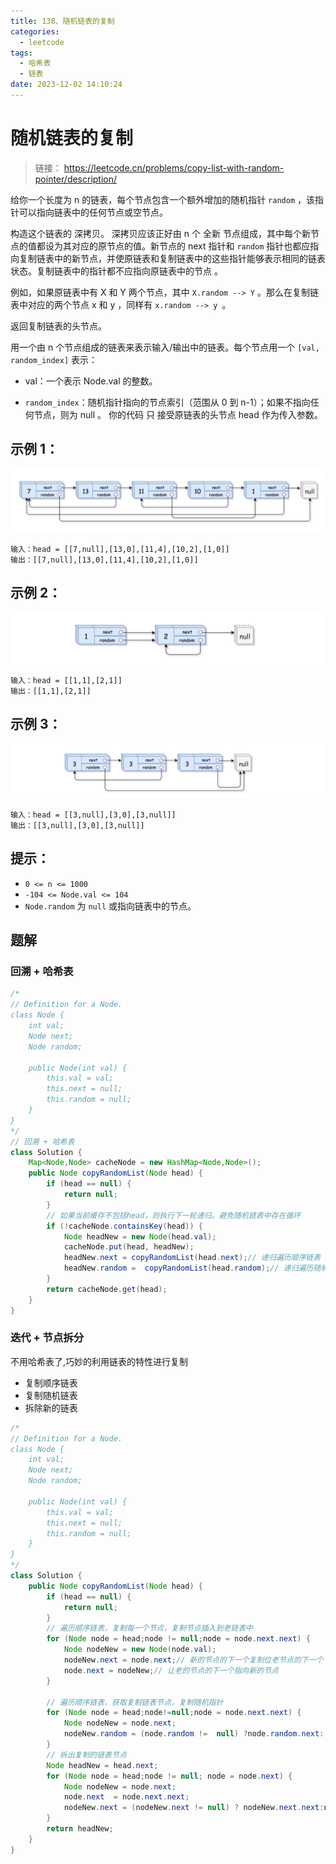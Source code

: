 ```yaml
---
title: 138、随机链表的复制
categories:
  - leetcode
tags:
  - 哈希表
  - 链表
date: 2023-12-02 14:10:24
---
```


# 随机链表的复制

> 链接： https://leetcode.cn/problems/copy-list-with-random-pointer/description/

给你一个长度为 n 的链表，每个节点包含一个额外增加的随机指针 `random` ，该指针可以指向链表中的任何节点或空节点。

构造这个链表的 深拷贝。 深拷贝应该正好由 n 个 全新 节点组成，其中每个新节点的值都设为其对应的原节点的值。新节点的 next 指针和 `random` 指针也都应指向复制链表中的新节点，并使原链表和复制链表中的这些指针能够表示相同的链表状态。复制链表中的指针都不应指向原链表中的节点 。

例如，如果原链表中有 X 和 Y 两个节点，其中 `X.random --> Y` 。那么在复制链表中对应的两个节点 x 和 y ，同样有 `x.random --> y `。

返回复制链表的头节点。

用一个由 n 个节点组成的链表来表示输入/输出中的链表。每个节点用一个 `[val, random_index]` 表示：

- val：一个表示 Node.val 的整数。
  
- `random_index`：随机指针指向的节点索引（范围从 0 到 n-1）；如果不指向任何节点，则为  null 。
你的代码 只 接受原链表的头节点 head 作为传入参数。

 

## 示例 1：
![](/images/138-e1.png)
```
输入：head = [[7,null],[13,0],[11,4],[10,2],[1,0]]
输出：[[7,null],[13,0],[11,4],[10,2],[1,0]]
```

## 示例 2：
![](/images/138-e2.png)
```
输入：head = [[1,1],[2,1]]
输出：[[1,1],[2,1]]
```

## 示例 3：
![](/images/138-e3.png)
```
输入：head = [[3,null],[3,0],[3,null]]
输出：[[3,null],[3,0],[3,null]]
```

## 提示：

- `0 <= n <= 1000`
- `-104 <= Node.val <= 104`
- `Node.random` 为 `null` 或指向链表中的节点。

## 题解
### 回溯 + 哈希表
```java
/*
// Definition for a Node.
class Node {
    int val;
    Node next;
    Node random;

    public Node(int val) {
        this.val = val;
        this.next = null;
        this.random = null;
    }
}
*/
// 回溯 + 哈希表
class Solution {
    Map<Node,Node> cacheNode = new HashMap<Node,Node>();
    public Node copyRandomList(Node head) {
        if (head == null) {
            return null;
        }
        // 如果当前缓存不包括head，则执行下一轮递归。避免随机链表中存在循环
        if (!cacheNode.containsKey(head)) {
            Node headNew = new Node(head.val);
            cacheNode.put(head, headNew);
            headNew.next = copyRandomList(head.next);// 递归遍历顺序链表
            headNew.random =  copyRandomList(head.random);// 递归遍历随机链表
        }
        return cacheNode.get(head);
    }
}
```

###  迭代 + 节点拆分
不用哈希表了,巧妙的利用链表的特性进行复制
- 复制顺序链表
- 复制随机链表
- 拆除新的链表

```java
/*
// Definition for a Node.
class Node {
    int val;
    Node next;
    Node random;

    public Node(int val) {
        this.val = val;
        this.next = null;
        this.random = null;
    }
}
*/
class Solution {
    public Node copyRandomList(Node head) {
        if (head == null) {
            return null;
        }
        // 遍历顺序链表，复制每一个节点，复制节点插入到老链表中
        for (Node node = head;node != null;node = node.next.next) {
            Node nodeNew = new Node(node.val);
            nodeNew.next = node.next;// 新的节点的下一个复制位老节点的下一个
            node.next = nodeNew;// 让老的节点的下一个指向新的节点
        }

        // 遍历顺序链表，获取复制链表节点，复制随机指针
        for (Node node = head;node!=null;node = node.next.next) {
            Node nodeNew = node.next;
            nodeNew.random = (node.random !=  null) ?node.random.next: null;
        }
        // 拆出复制的链表节点
        Node headNew = head.next;
        for (Node node = head;node != null; node = node.next) {
            Node nodeNew = node.next;
            node.next  = node.next.next;
            nodeNew.next = (nodeNew.next != null) ? nodeNew.next.next:null;
        }
        return headNew;
    }
}
```